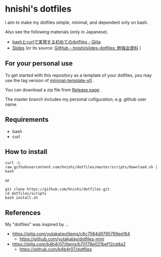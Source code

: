 # hnishi's dotfiles

I aim to make my dotfiles simple, minimal, and dependent only on bash.

Also see the following materials (only in Japanese).

- [bashとcurlで実現する初めてのdotfiles - Qiita](https://qiita.com/hnishi/items/28ad11df1dde8b0ed368)
- [Slides](https://hnishi.github.io/slides-dotfiles/#/) (or its source: [GitHub - hnishi/slides-dotfiles: 勉強会資料](https://github.com/hnishi/slides-dotfiles) )

## For your personal use

To get started with this repository as a template of your dotfiles, you may use the tag version of [minimal-template-v0](https://github.com/hnishi/dotfiles/tree/minimal-template-v0) .

You can download a zip file from [Release page](https://github.com/hnishi/dotfiles/releases/tag/minimal-template-v0) .

The master branch includes my personal cofiguration; e.g. github user name.

## Requirements

- bash
- curl

## How to install

```
curl -L raw.githubusercontent.com/hnishi/dotfiles/master/scripts/download.sh | bash
```

or

```
git clone https://github.com/hnishi/dotfiles.git
cd dotfiles/scripts
bash install.sh
```

## References

My "dotfiles" was inspired by ...

- https://qiita.com/yutakatay/items/c6c7584d9795799ee164
  -  https://github.com/yutakatay/dotfiles-mini
- https://qiita.com/b4b4r07/items/b70178e021bef12cd4a2
  - https://github.com/b4b4r07/dotfiles

